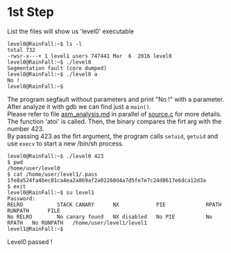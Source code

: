 # 1st Step
  
List the files will show us 'level0' executable
```
level0@RainFall:~$ ls -l
total 732
-rwsr-x---+ 1 level1 users 747441 Mar  6  2016 level0
level0@RainFall:~$ ./level0
Segmentation fault (core dumped)
level0@RainFall:~$ ./level0 a
No !
level0@RainFall:~$
```
The program segfault without parameters and print "No !" with a parameter.  
After analyze it with gdb we can find just a `main()`.  
Please refer to file [asm_analysis.md](https://github.com/maxisimo/42-RainFall/blob/main/level0/Ressources/asm_analysis.md) in parallel of [source.c](https://github.com/maxisimo/42-RainFall/blob/main/level0/source.c) for more details.  
The function 'atoi' is called. Then, the binary compares the firt arg with the number 423.  
By passing 423 as the firt argument, the program calls `setuid`, `getuid` and use `execv` to start a new /bin/sh process.
```
level0@RainFall:~$ ./level0 423
$ pwd
/home/user/level0
$ cat /home/user/level1/.pass
1fe8a524fa4bec01ca4ea2a869af2a02260d4a7d5fe7e7c24d8617e6dca12d3a
$ exit
level0@RainFall:~$ su level1
Password:
RELRO           STACK CANARY      NX            PIE             RPATH      RUNPATH      FILE
No RELRO        No canary found   NX disabled   No PIE          No RPATH   No RUNPATH   /home/user/level1/level1
level1@RainFall:~$
``` 
Level0 passed !
